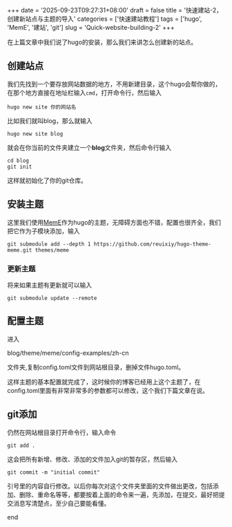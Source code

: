 +++
date = '2025-09-23T09:27:31+08:00'
draft = false
title = '快速建站-2，创建新站点与主题的导入'
categories = ['快速建站教程']
tags = ['hugo', 'MemE', '建站', 'git']
slug = 'Quick-website-building-2'
+++

在上篇文章中我们说了hugo的安装，那么我们来讲怎么创建新的站点。

## 创建站点

我们先找到一个要存放网站数据的地方，不用新建目录，这个hugo会帮你做的，在那个地方直接在地址栏输入`cmd`，打开命令行，然后输入

```
hugo new site 你的网站名
```

比如我们就叫blog，那么就输入

```
hugo new site blog
```

就会在你当前的文件夹建立一个**blog**文件夹，然后命令行输入

```
cd blog
git init
```

这样就初始化了你的git仓库。

## 安装主题

这里我们使用[MemE]作为hugo的主题，无障碍方面也不错，配置也很齐全，我们把它作为子模块添加，输入

```
git submodule add --depth 1 https://github.com/reuixiy/hugo-theme-meme.git themes/meme
```

### 更新主题

将来如果主题有更新就可以输入

```
git submodule update --remote
```

## 配置主题

进入

blog/theme/meme/config-examples/zh-cn

文件夹,复制config.toml文件到网站根目录，删掉文件hugo.toml。

这样主题的基本配置就完成了，这时候你的博客已经用上这个主题了，在config.toml里面有非常非常多的参数都可以修改，这个我们下篇文章在说。

## git添加

仍然在网站根目录打开命令行，输入命令

```
git add .
```

这会把所有新增、修改、添加的文件加入git的暂存区，然后输入

```
git commit -m "initial commit"
```

引号里的内容自行修改。以后你每次对这个文件夹里面的文件做出更改，包括添加、删除、重命名等等，都要按着上面的命令来一遍，先添加，在提交，最好把提交消息写清楚点，至少自己要能看懂。

end

[MemE]: https://github.com/reuixiy/hugo-theme-meme